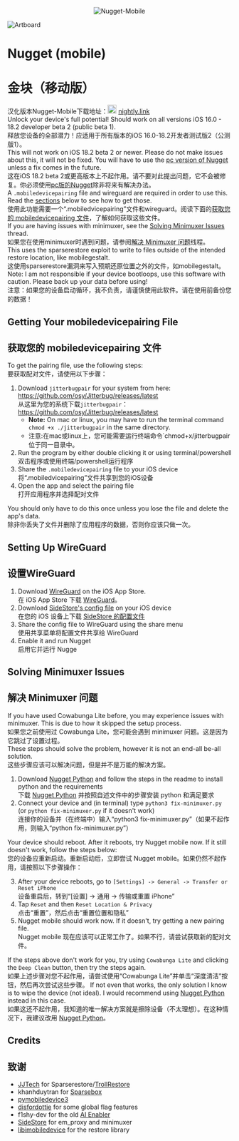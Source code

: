 <p align="center"><img src="https://socialify.git.ci/136478738/Nugget-Mobile/image?description=1&descriptionEditable=ALLG%E6%B1%89%E5%8C%96&font=Bitter&forks=1&issues=1&language=1&name=1&owner=1&pattern=Floating%20Cogs&pulls=1&stargazers=1&theme=Auto" alt="Nugget-Mobile"/></p>

![Artboard](https://github.com/leminlimez/Nugget-Mobile/blob/1881fdc2b721fd2675a2909e7fbc24769d11bb53/readme-images/icon.png)

# Nugget (mobile)
# 金块（移动版）

汉化版本Nugget-Mobile下载地址：<a href="https://nightly.link/136478738/Nugget-Mobile/workflows/build/main/artifact.zip"><img src="https://nightly.link/logo.svg" alt style="width: 20px;" /></a> [nightly.link](https://nightly.link/136478738/Nugget-Mobile/workflows/build/main/artifact.zip)
<br>Unlock your device's full potential! Should work on all versions iOS 16.0 - 18.2 developer beta 2 (public beta 1).
<br>释放您设备的全部潜力！应适用于所有版本的iOS 16.0-18.2开发者测试版2（公测版1）。
<br>This will not work on iOS 18.2 beta 2 or newer. Please do not make issues about this, it will not be fixed. You will have to use the [pc version of Nugget](https://github.com/leminlimez/Nugget) unless a fix comes in the future.
<br>这在iOS 18.2 beta 2或更高版本上不起作用。请不要对此提出问题，它不会被修复。你必须使用[pc版的Nugget](https://github.com/leminlimez/Nugget)除非将来有解决办法。
<br>A `.mobiledevicepairing` file and wireguard are required in order to use this. Read the [sections](#getting-your-mobiledevicepairing-file) below to see how to get those.
<br>使用此功能需要一个“.mobiledvicepairing”文件和wireguard。阅读下面的[获取您的 mobiledevicepairing 文件](#获取您的-mobiledevicepairing-文件)，了解如何获取这些文件。
<br>If you are having issues with minimuxer, see the [Solving Minimuxer Issues](#solving-minimuxer-issues) thread.
<br>如果您在使用minimuxer时遇到问题，请参阅[解决 Minimuxer 问题](#解决-Minimuxer-问题)线程。
<br>This uses the sparserestore exploit to write to files outside of the intended restore location, like mobilegestalt.
<br>这使用sparserestore漏洞来写入预期还原位置之外的文件，如mobilegestalt。
<br>Note: I am not responsible if your device bootloops, use this software with caution. Please back up your data before using!
<br>注意：如果您的设备启动循环，我不负责，请谨慎使用此软件。请在使用前备份您的数据！
## Getting Your mobiledevicepairing File
## 获取您的 mobiledevicepairing 文件
To get the pairing file, use the following steps:
<br>要获取配对文件，请使用以下步骤：
1. Download `jitterbugpair` for your system from here: <https://github.com/osy/Jitterbug/releases/latest>
   <br>从这里为您的系统下载`jitterbugpair`：<https://github.com/osy/Jitterbug/releases/latest>
   - **Note:** On mac or linux, you may have to run the terminal command `chmod +x ./jitterbugpair` in the same directory.
   - 注意:在mac或linux上，您可能需要运行终端命令`chmod+x/jitterbugpair位于同一目录中。
2. Run the program by either double clicking it or using terminal/powershell
   <br>双击程序或使用终端/powershell运行程序
3. Share the `.mobiledevicepairing` file to your iOS device
   <br>将“.mobiledvicepairing”文件共享到您的iOS设备
4. Open the app and select the pairing file
   <br>打开应用程序并选择配对文件

You should only have to do this once unless you lose the file and delete the app's data.
<br>除非你丢失了文件并删除了应用程序的数据，否则你应该只做一次。

## Setting Up WireGuard
## 设置WireGuard
1. Download [WireGuard](<https://apps.apple.com/us/app/wireguard/id1441195209>) on the iOS App Store.
   <br>在 iOS App Store 下载 [WireGuard](<https://apps.apple.com/us/app/wireguard/id1441195209>)。
2. Download [SideStore's config file](https://github.com/sidestore/sidestore/releases/download/0.1.1/sidestore.conf) on your iOS device
   <br>在您的 iOS 设备上下载 [SideStore 的配置文件](https://github.com/sidestore/sidestore/releases/download/0.1.1/sidestore.conf)
3. Share the config file to WireGuard using the share menu
   <br>使用共享菜单将配置文件共享给 WireGuard
4. Enable it and run Nugget
   <br>启用它并运行 Nugge

## Solving Minimuxer Issues
## 解决 Minimuxer 问题
If you have used Cowabunga Lite before, you may experience issues with minimuxer. This is due to how it skipped the setup process.
<br>如果您之前使用过 Cowabunga Lite，您可能会遇到 minimuxer 问题。这是因为它跳过了设置过程。
<br>These steps should solve the problem, however it is not an end-all be-all solution.
<br>这些步骤应该可以解决问题，但是并不是万能的解决方案。
1. Download [Nugget Python](https://github.com/leminlimez/Nugget) and follow the steps in the readme to install python and the requirements
   <br>下载 [Nugget Python](https://github.com/leminlimez/Nugget) 并按照自述文件中的步骤安装 python 和满足要求
2. Connect your device and (in terminal) type `python3 fix-minimuxer.py` (or `python fix-minimuxer.py` if it doesn't work)
   <br>连接你的设备并（在终端中）输入“python3 fix-minimuxer.py”（如果不起作用，则输入“python fix-minimuxer.py”）

Your device should reboot. After it reboots, try Nugget mobile now. If it still doesn't work, follow the steps below:
<br>您的设备应重新启动。重新启动后，立即尝试 Nugget mobile。如果仍然不起作用，请按照以下步骤操作：

3. After your device reboots, go to `[Settings] -> General -> Transfer or Reset iPhone`
   <br>设备重启后，转到“[设置] -> 通用 -> 传输或重置 iPhone”
4. Tap `Reset` and then `Reset Location & Privacy`
   <br>点击“重置”，然后点击“重置位置和隐私”
5. Nugget mobile should work now. If it doesn't, try getting a new pairing file.
   <br>Nugget mobile 现在应该可以正常工作了。如果不行，请尝试获取新的配对文件。

If the steps above don't work for you, try using `Cowabunga Lite` and clicking the `Deep Clean` button, then try the steps again.
<br>如果上述步骤对您不起作用，请尝试使用“Cowabunga Lite”并单击“深度清洁”按钮，然后再次尝试这些步骤。
If not even that works, the only solution I know is to wipe the device (not ideal). I would recommend using [Nugget Python](https://github.com/leminlimez/Nugget) instead in this case.
<br>如果这还不起作用，我知道的唯一解决方案就是擦除设备（不太理想）。在这种情况下，我建议改用 [Nugget Python](https://github.com/leminlimez/Nugget)。

## Credits
## 致谢
- [JJTech](https://github.com/JJTech0130) for Sparserestore/[TrollRestore](https://github.com/JJTech0130/TrollRestore)
- khanhduytran for [Sparsebox](https://github.com/khanhduytran0/SparseBox)
- [pymobiledevice3](https://github.com/doronz88/pymobiledevice3)
- [disfordottie](https://x.com/disfordottie) for some global flag features
- f1shy-dev for the old [AI Enabler](https://gist.github.com/f1shy-dev/23b4a78dc283edd30ae2b2e6429129b5#file-eligibility-plist)
- [SideStore](https://sidestore.io/) for em_proxy and minimuxer
- [libimobiledevice](https://libimobiledevice.org) for the restore library
